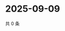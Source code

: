 # 2025-09-09

共 0 条

<!-- BEGIN ZHIHUQUESTIONS -->
<!-- 最后更新时间 Tue Sep 09 2025 05:09:43 GMT+0800 (China Standard Time) -->

<!-- END ZHIHUQUESTIONS -->
